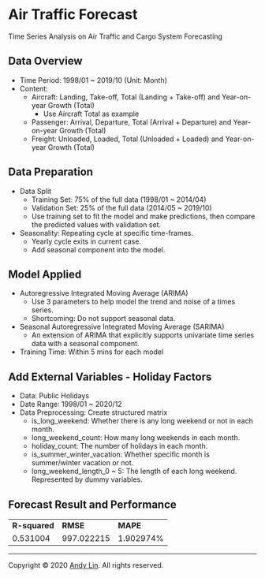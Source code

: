 # Air Traffic Forecast
Time Series Analysis on Air Traffic and Cargo System Forecasting

## Data Overview
* Time Period: 1998/01 ~ 2019/10 (Unit: Month)
* Content:
  * Aircraft: Landing, Take-off, Total (Landing + Take-off) and Year-on-year Growth (Total)
    * Use Aircraft Total as example
  * Passenger: Arrival, Departure, Total (Arrival + Departure) and Year-on-year Growth (Total)
  * Freight: Unloaded, Loaded, Total (Unloaded + Loaded) and Year-on-year Growth (Total)

## Data Preparation
* Data Split
  * Training Set: 75% of the full data (1998/01 ~ 2014/04)
  * Validation Set: 25% of the full data (2014/05 ~ 2019/10)
  * Use training set to fit the model and make predictions, then compare the predicted values with validation set.
* Seasonality: Repeating cycle at specific time-frames.
  * Yearly cycle exits in current case.
  * Add seasonal component into the model.

## Model Applied
* Autoregressive Integrated Moving Average (ARIMA)
  * Use 3 parameters to help model the trend and noise of a times series.
  * Shortcoming: Do not support seasonal data.
* Seasonal Autoregressive Integrated Moving Average (SARIMA)
  * An extension of ARIMA that explicitly supports univariate time series data with a seasonal component.
* Training Time: Within 5 mins for each model

## Add External Variables - Holiday Factors
* Data: Public Holidays
* Date Range: 1998/01 ~ 2020/12
* Data Preprocessing: Create structured matrix
  * is_long_weekend: Whether there is any long weekend or not in each month.
  * long_weekend_count: How many long weekends in each month.
  * holiday_count: The number of holidays in each month.
  * is_summer_winter_vacation: Whether specific month is summer/winter vacation or not.
  * long_weekend_length_0 ~ 5: The length of each long weekend. Represented by dummy variables.

## Forecast Result and Performance
<table>
    <tr>
        <td><strong>R-squared</strong></td>
        <td><strong>RMSE</strong></td>
        <td><strong>MAPE</strong></td>
    </tr>
    <tr>
        <td>0.531004</td>
        <td>997.022215</td>
        <td>1.902974%</td>
    </tr>
</table>

***
Copyright © 2020 [Andy Lin](https://github.com/andy2167565). All rights reserved.
